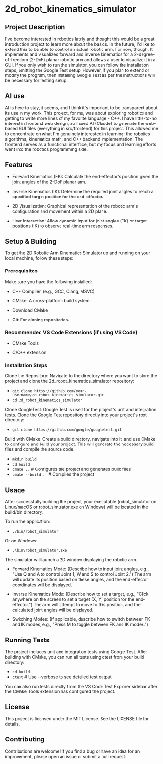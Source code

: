 # 2d_robot_kinematics_simulator

## **Project Description**

I've become interested in robotics lately and thought this would be a great introduction project to learn more about the basics. In the future, I'd like to extend this to be able to control an actual robotic arm. For now, though, It implements and visualizes forward and inverse kinematics for a 2-degree-of-freedom (2-DoF) planar robotic arm and allows a user to visualize it in a GUI. If you only wish to run the simulator, you can follow the installation steps, omitting the Google Test setup. However, if you plan to extend or modify the program, then installing Google Test as per the instructions will be necessary for testing setup.

## AI use
AI is here to stay, it seems, and I think it's important to be transparent about its use in my work. This project, for me, was about exploring robotics and getting to write more lines of my favorite language - C++. I have little-to-no interest in frontend web design, so I used AI (Claude) to generate the web-based GUI files (everything in src/frontend) for this project. This allowed me to concentrate on what I'm genuinely interested in learning: the robotics algorithms, kinematics math, and C++ backend implementation. The frontend serves as a functional interface, but my focus and learning efforts went into the robotics programming side.

## **Features**

- Forward Kinematics (FK): Calculate the end-effector's position given the joint angles of the 2-DoF planar arm.

- Inverse Kinematics (IK): Determine the required joint angles to reach a specified target position for the end-effector.

- 2D Visualization: Graphical representation of the robotic arm's configuration and movement within a 2D plane.

- User Interaction: Allow dynamic input for joint angles (FK) or target positions (IK) to observe real-time arm responses.

## **Setup & Building**

To get the 2D Robotic Arm Kinematics Simulator up and running on your local machine, follow these steps:

### **Prerequisites**

Make sure you have the following installed:

- C++ Compiler: (e.g., GCC, Clang, MSVC)

- CMake: A cross-platform build system.

- Download CMake

- Git: For cloning repositories.

### **Recommended VS Code Extensions (if using VS Code)**

- CMake Tools

- C/C++ extension

### **Installation Steps**

Clone the Repository: Navigate to the directory where you want to store the project and clone the 2d_robot_kinematics_simulator repository:

- `git clone https://github.com/your-username/2d_robot_kinematics_simulator.git`
- `cd 2d_robot_kinematics_simulator`

Clone GoogleTest: Google Test is used for the project's unit and integration tests. Clone the Google Test repository directly into your project's root directory:

- `git clone https://github.com/google/googletest.git`

Build with CMake: Create a build directory, navigate into it, and use CMake to configure and build your project. This will generate the necessary build files and compile the source code.

- `mkdir build`
- `cd build`
- `cmake ..` # Configures the project and generates build files
- `cmake --build . ` # Compiles the project

## **Usage**

After successfully building the project, your executable (robot_simulator on Linux/macOS or robot_simulator.exe on Windows) will be located in the build/bin directory.

To run the application:

- `./bin/robot_simulator`

Or on Windows:

- `.\bin\robot_simulator.exe`

The simulator will launch a 2D window displaying the robotic arm.

- Forward Kinematics Mode: (Describe how to input joint angles, e.g., "Use Q and A to control Joint 1, W and S to control Joint 2.") The arm will update its position based on these angles, and the end-effector coordinates will be displayed.

- Inverse Kinematics Mode: (Describe how to set a target, e.g., "Click anywhere on the screen to set a target (X, Y) position for the end-effector.") The arm will attempt to move to this position, and the calculated joint angles will be displayed.

- Switching Modes: (If applicable, describe how to switch between FK and IK modes, e.g., "Press M to toggle between FK and IK modes.")

## **Running Tests**

The project includes unit and integration tests using Google Test. After building with CMake, you can run all tests using ctest from your build directory:

- `cd build`
- `ctest` # Use --verbose to see detailed test output

You can also run tests directly from the VS Code Test Explorer sidebar after the CMake Tools extension has configured the project.

## **License**

This project is licensed under the MIT License. See the LICENSE file for details.

## **Contributing**

Contributions are welcome! If you find a bug or have an idea for an improvement, please open an issue or submit a pull request.